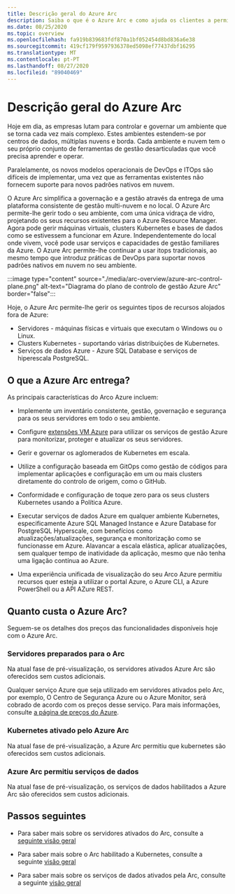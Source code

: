 ```yaml
---
title: Descrição geral do Azure Arc
description: Saiba o que é o Azure Arc e como ajuda os clientes a permitir a gestão e governação dos seus recursos híbridos com outros serviços e funcionalidades da Azure.
ms.date: 08/25/2020
ms.topic: overview
ms.openlocfilehash: fa919b839683fdf870a1bf052454d8bd836a6e38
ms.sourcegitcommit: 419cf179f9597936378ed5098ef77437dbf16295
ms.translationtype: MT
ms.contentlocale: pt-PT
ms.lasthandoff: 08/27/2020
ms.locfileid: "89040469"
---
```

# <a name="azure-arc-overview"></a>Descrição geral do Azure Arc

Hoje em dia, as empresas lutam para controlar e governar um ambiente que se torna cada vez mais complexo. Estes ambientes estendem-se por centros de dados, múltiplas nuvens e borda. Cada ambiente e nuvem tem o seu próprio conjunto de ferramentas de gestão desarticuladas que você precisa aprender e operar.

Paralelamente, os novos modelos operacionais de DevOps e ITOps são difíceis de implementar, uma vez que as ferramentas existentes não fornecem suporte para novos padrões nativos em nuvem.

O Azure Arc simplifica a governação e a gestão através da entrega de uma plataforma consistente de gestão multi-nuvem e no local. O Azure Arc permite-lhe gerir todo o seu ambiente, com uma única vidraça de vidro, projetando os seus recursos existentes para o Azure Resource Manager. Agora pode gerir máquinas virtuais, clusters Kubernetes e bases de dados como se estivessem a funcionar em Azure. Independentemente do local onde vivem, você pode usar serviços e capacidades de gestão familiares da Azure. O Azure Arc permite-lhe continuar a usar itops tradicionais, ao mesmo tempo que introduz práticas de DevOps para suportar novos padrões nativos em nuvem no seu ambiente.

:::image type="content" source="./media/arc-overview/azure-arc-control-plane.png" alt-text="Diagrama do plano de controlo de gestão Azure Arc" border="false":::

Hoje, o Azure Arc permite-lhe gerir os seguintes tipos de recursos alojados fora de Azure:

* Servidores - máquinas físicas e virtuais que executam o Windows ou o Linux.
* Clusters Kubernetes - suportando várias distribuições de Kubernetes.
* Serviços de dados Azure - Azure SQL Database e serviços de hiperescala PostgreSQL.

## <a name="what-does-azure-arc-deliver"></a>O que a Azure Arc entrega?

As principais características do Arco Azure incluem:

* Implemente um inventário consistente, gestão, governação e segurança para os seus servidores em todo o seu ambiente.

* Configure [extensões VM Azure](./servers/manage-vm-extensions.md) para utilizar os serviços de gestão Azure para monitorizar, proteger e atualizar os seus servidores.

* Gerir e governar os aglomerados de Kubernetes em escala. 

* Utilize a configuração baseada em GitOps como gestão de códigos para implementar aplicações e configuração em um ou mais clusters diretamente do controlo de origem, como o GitHub.

* Conformidade e configuração de toque zero para os seus clusters Kubernetes usando a Política Azure.

* Executar serviços de dados Azure em qualquer ambiente Kubernetes, especificamente Azure SQL Managed Instance e Azure Database for PostgreSQL Hyperscale, com benefícios como atualizações/atualizações, segurança e monitorização como se funcionasse em Azure. Alavancar a escala elástica, aplicar atualizações, sem qualquer tempo de inatividade da aplicação, mesmo que não tenha uma ligação contínua ao Azure.

* Uma experiência unificada de visualização do seu Arco Azure permitiu recursos quer esteja a utilizar o portal Azure, o Azure CLI, a Azure PowerShell ou a API AZure REST.

## <a name="how-much-does-azure-arc-cost"></a>Quanto custa o Azure Arc?

Seguem-se os detalhes dos preços das funcionalidades disponíveis hoje com o Azure Arc.

### <a name="arc-enabled-servers"></a>Servidores preparados para o Arc

Na atual fase de pré-visualização, os servidores ativados Azure Arc são oferecidos sem custos adicionais.

Qualquer serviço Azure que seja utilizado em servidores ativados pelo Arc, por exemplo, O Centro de Segurança Azure ou o Azure Monitor, será cobrado de acordo com os preços desse serviço. Para mais informações, consulte [a página de preços do Azure](https://azure.microsoft.com/pricing/).

### <a name="azure-arc-enabled-kubernetes"></a>Kubernetes ativado pelo Azure Arc

Na atual fase de pré-visualização, a Azure Arc permitiu que kubernetes são oferecidos sem custos adicionais.

### <a name="azure-arc-enabled-data-services"></a>Azure Arc permitiu serviços de dados

Na atual fase de pré-visualização, os serviços de dados habilitados a Azure Arc são oferecidos sem custos adicionais.

## <a name="next-steps"></a>Passos seguintes

* Para saber mais sobre os servidores ativados do Arc, consulte a [seguinte visão geral](./servers/overview.md)

* Para saber mais sobre o Arc habilitado a Kubernetes, consulte a seguinte [visão geral](./kubernetes/overview.md)

* Para saber mais sobre os serviços de dados ativados pela Arc, consulte a seguinte [visão geral](https://azure.microsoft.com/services/azure-arc/hybrid-data-services/)
